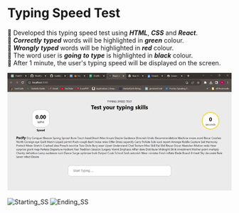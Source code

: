 <h1>Typing Speed Test</h1>

📌 Developed this typing speed test using ___HTML___, ___CSS___ and ___React___.<br>
📌 ___Correctly___ ___typed___ words will be highlighted in ___green___ colour. <br>
📌 ___Wrongly___ ___typed___ words will be highlighted in ___red___ colour.<br>
📌 The word user is ___going___ ___to___ ___type___ is highlighted in ___black___ colour.<br>
📌 After 1 minute, the user's typing speed will be displayed on the screen.<br>

![](https://github.com/Shubhada249/typing-speed-test/blob/master/screen-capture.gif)

<img width="596" alt="Starting_SS" src="https://github.com/Shubhada249/typing-speed-test/assets/84717400/674622b8-dad6-47b0-bebb-9450626800c5">
<img width="596" alt="Ending_SS" src="https://github.com/Shubhada249/typing-speed-test/assets/84717400/7e13bc85-b363-49ff-afdc-5a6ce108deb3">
